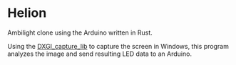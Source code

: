 # Helion
Ambilight clone using the Arduino written in Rust.

Using the [DXGI_capture_lib](https://github.com/bryal/DXGI_capture_lib) to capture the screen in Windows, this program analyzes the image and send resulting LED data to an Arduino.
